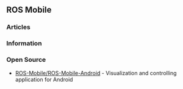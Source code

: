## ROS Mobile



### Articles



### Information



### Open Source
- [ROS-Mobile/ROS-Mobile-Android](https://github.com/ROS-Mobile/ROS-Mobile-Android) - Visualization and controlling application for Android


